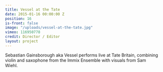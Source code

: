 ```yaml
---
title: Vessel at the Tate
date: 2015-01-16 00:00:00 Z
position: 16
is-front: false
image: "/uploads/vessel-at-the-tate.jpg"
vimeo: 116950778
credit: Director / Editor
layout: project
---
```


Sebastian Gainsborough aka Vessel performs live at Tate Britain, combining violin and saxophone from the Immix Ensemble with visuals from Sam Wiehl.